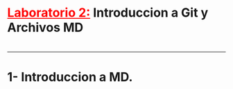 <h1><span style= "color: red; text-decoration: underline">Laboratorio 2:</span> Introduccion a Git y Archivos MD <h1>

---
# 1- Introduccion a MD.